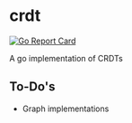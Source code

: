 # crdt

[![Go Report Card](https://goreportcard.com/badge/github.com/mattladany/crdt)](https://goreportcard.com/report/github.com/mattladany/crdt)

A go implementation of CRDTs

## To-Do's

- Graph implementations
